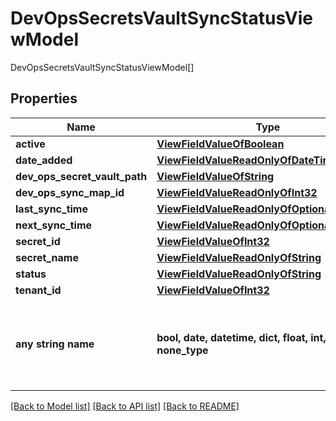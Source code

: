 # DevOpsSecretsVaultSyncStatusViewModel

DevOpsSecretsVaultSyncStatusViewModel[]

## Properties
Name | Type | Description | Notes
------------ | ------------- | ------------- | -------------
**active** | [**ViewFieldValueOfBoolean**](ViewFieldValueOfBoolean.md) |  | [optional] 
**date_added** | [**ViewFieldValueReadOnlyOfDateTime**](ViewFieldValueReadOnlyOfDateTime.md) |  | [optional] 
**dev_ops_secret_vault_path** | [**ViewFieldValueOfString**](ViewFieldValueOfString.md) |  | [optional] 
**dev_ops_sync_map_id** | [**ViewFieldValueReadOnlyOfInt32**](ViewFieldValueReadOnlyOfInt32.md) |  | [optional] 
**last_sync_time** | [**ViewFieldValueReadOnlyOfOptionalDateTime**](ViewFieldValueReadOnlyOfOptionalDateTime.md) |  | [optional] 
**next_sync_time** | [**ViewFieldValueReadOnlyOfOptionalDateTime**](ViewFieldValueReadOnlyOfOptionalDateTime.md) |  | [optional] 
**secret_id** | [**ViewFieldValueOfInt32**](ViewFieldValueOfInt32.md) |  | [optional] 
**secret_name** | [**ViewFieldValueReadOnlyOfString**](ViewFieldValueReadOnlyOfString.md) |  | [optional] 
**status** | [**ViewFieldValueReadOnlyOfString**](ViewFieldValueReadOnlyOfString.md) |  | [optional] 
**tenant_id** | [**ViewFieldValueOfInt32**](ViewFieldValueOfInt32.md) |  | [optional] 
**any string name** | **bool, date, datetime, dict, float, int, list, str, none_type** | any string name can be used but the value must be the correct type | [optional]

[[Back to Model list]](../README.md#documentation-for-models) [[Back to API list]](../README.md#documentation-for-api-endpoints) [[Back to README]](../README.md)



